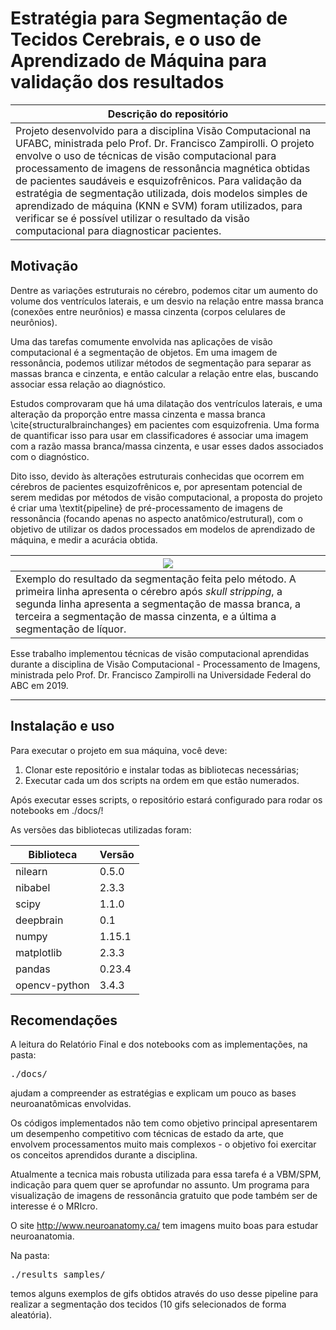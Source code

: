 # Estratégia para Segmentação de Tecidos Cerebrais, e o uso de Aprendizado de Máquina para validação dos resultados

| Descrição do repositório |
| --- | 
| Projeto desenvolvido para a disciplina Visão Computacional na UFABC, ministrada pelo Prof. Dr. Francisco Zampirolli. O projeto envolve o uso de técnicas de visão computacional para processamento de imagens de ressonância magnética obtidas de pacientes saudáveis e esquizofrênicos. Para validação da estratégia de segmentação utilizada, dois modelos simples de aprendizado de máquina (KNN e SVM) foram utilizados, para verificar se é possível utilizar o resultado da visão computacional para diagnosticar pacientes. | 

## Motivação

Dentre as variações estruturais no cérebro, podemos citar um aumento do volume dos ventrículos laterais, e um desvio na relação entre massa branca (conexões entre neurônios) e massa cinzenta (corpos celulares de neurônios).

Uma das tarefas comumente envolvida nas aplicações de visão computacional é a segmentação de objetos. Em uma imagem de ressonância, podemos utilizar métodos de segmentação para separar as massas branca e cinzenta, e então calcular a relação entre elas, buscando associar essa relação ao diagnóstico.

Estudos comprovaram que há uma dilatação dos ventrículos laterais, e uma alteração da proporção entre massa cinzenta e massa branca \cite{structuralbrainchanges} em pacientes com esquizofrenia. Uma forma de quantificar isso para usar em classificadores é associar uma imagem com a razão massa branca/massa cinzenta, e usar esses dados associados com o diagnóstico.

Dito isso, devido às alterações estruturais conhecidas que ocorrem em cérebros de pacientes esquizofrênicos e, por apresentam potencial de serem medidas por métodos de visão computacional, a proposta do projeto é criar uma \textit{pipeline} de pré-processamento de imagens de ressonância (focando apenas no aspecto anatômico/estrutural), com o objetivo de utilizar os dados processados em modelos de aprendizado de máquina, e medir a acurácia obtida.

| ![](../docs/sub-11.gif) |
| --- |
| Exemplo do resultado da segmentação feita pelo método. A primeira linha apresenta o cérebro após _skull stripping_, a segunda linha apresenta a segmentação de massa branca, a terceira a segmentação de massa cinzenta, e a última a segmentação de líquor.|

Esse trabalho implementou técnicas de visão computacional aprendidas durante a disciplina de Visão Computacional - Processamento de Imagens, ministrada pelo Prof. Dr. Francisco Zampirolli na Universidade Federal do ABC em 2019.

-----

## Instalação e uso

Para executar o projeto em sua máquina, você deve:
1. Clonar este repositório e instalar todas as bibliotecas necessárias;
2. Executar cada um dos scripts na ordem em que estão numerados.

Após executar esses scripts, o repositório estará configurado para rodar os notebooks em ./docs/!

As versões das bibliotecas utilizadas foram:

| Biblioteca | Versão |
| --- | --- |
| nilearn | 0.5.0 |
| nibabel  | 2.3.3 |
| scipy  | 1.1.0 |
| deepbrain  | 0.1 |
| numpy  | 1.15.1 |
| matplotlib  | 2.3.3 |
| pandas  | 0.23.4 |
| opencv-python  | 3.4.3 |


## Recomendações

A leitura do Relatório Final e dos notebooks com as implementações, na pasta: <pre>./docs/</pre> ajudam a compreender as estratégias e explicam um pouco as bases neuroanatômicas envolvidas. 

Os códigos implementados não tem como objetivo principal apresentarem um desempenho competitivo com técnicas de estado da arte, que envolvem processamentos muito mais complexos - o objetivo foi exercitar os conceitos aprendidos durante a disciplina.

Atualmente a tecnica mais robusta utilizada para essa tarefa é a VBM/SPM, indicação para quem quer se aprofundar no assunto. Um programa para visualização de imagens de ressonância gratuito que pode também ser de interesse é o MRIcro.

O site http://www.neuroanatomy.ca/ tem imagens muito boas para estudar neuroanatomia.

Na pasta: <pre>./results samples/</pre> temos alguns exemplos de gifs obtidos através do uso desse pipeline para realizar a segmentação dos tecidos (10 gifs selecionados de forma aleatória).
